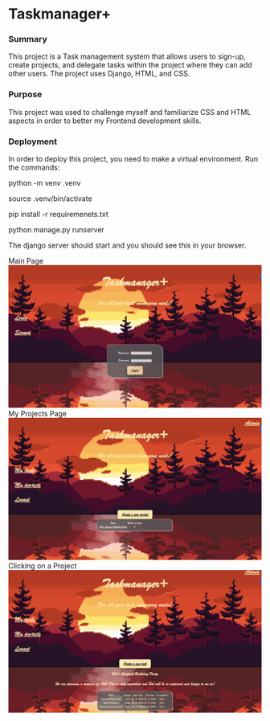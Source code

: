 # Taskmanager+
### Summary
This project is a Task management system that allows users to sign-up, create projects, and delegate tasks within the project where they can add other users. The project uses Django, HTML, and CSS.

### Purpose
This project was used to challenge myself and familiarize CSS and HTML aspects in order to better my Frontend development skills.

### Deployment
In order to deploy this project, you need to make a virtual environment. Run the commands:

python -m venv .venv

source .venv/bin/activate 

pip install -r requiremenets.txt

python manage.py runserver

The django server should start and you should see this in your browser.

Main Page
![Image](Images/Mainpage.png)
My Projects Page
![Image](Images/MyProjects.png)
Clicking on a Project
![Image](Images/ProjectDetail.png)
